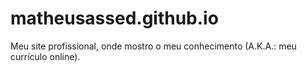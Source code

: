 # matheusassed.github.io
Meu site profissional, onde mostro o meu conhecimento (A.K.A.: meu currículo online).